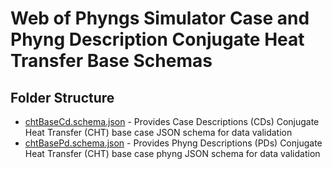 # Web of Phyngs Simulator Case and Phyng Description Conjugate Heat Transfer Base Schemas

## Folder Structure

- [chtBaseCd.schema.json](chtBaseCd.schema.json) - Provides Case Descriptions (CDs) Conjugate Heat Transfer (CHT) base case JSON schema for data validation
- [chtBasePd.schema.json](chtBasePd.schema.json) - Provides Phyng Descriptions (PDs) Conjugate Heat Transfer (CHT) base case phyng JSON schema for data validation
